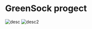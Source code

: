 # GreenSock progect

![desc](https://user-images.githubusercontent.com/89382815/171461180-94cc6377-aa21-4bf9-8178-45c872e62f86.png)
![desc2](https://user-images.githubusercontent.com/89382815/171461213-29606669-fce2-4869-b4cd-6f5646fa923b.png)
